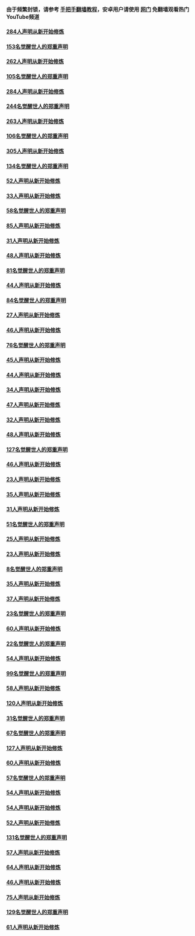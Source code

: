 #### 由于频繁封锁，请参考 [手把手翻墙教程](https://github.com/gfw-breaker/guides/wiki/)，安卓用户请使用 [网门](https://github.com/gfw-breaker/nogfw/blob/master/dl.md?t=04130300) 免翻墙观看热门YouTube频道 

#### [284人声明从新开始修炼](../pages/91/423296.md?t=04130300) 

#### [153名觉醒世人的郑重声明](../pages/91/423295.md?t=04130300) 

#### [262人声明从新开始修炼](../pages/91/423004.md?t=04130300) 

#### [105名觉醒世人的郑重声明](../pages/91/423003.md?t=04130300) 

#### [284人声明从新开始修炼](../pages/91/422707.md?t=04130300) 

#### [244名觉醒世人的郑重声明](../pages/91/422706.md?t=04130300) 

#### [263人声明从新开始修炼](../pages/91/422553.md?t=04130300) 

#### [106名觉醒世人的郑重声明](../pages/91/422552.md?t=04130300) 

#### [305人声明从新开始修炼](../pages/91/422153.md?t=04130300) 

#### [134名觉醒世人的郑重声明](../pages/91/422152.md?t=04130300) 

#### [52人声明从新开始修炼](../pages/91/421846.md?t=04130300) 

#### [33人声明从新开始修炼](../pages/91/421804.md?t=04130300) 

#### [58名觉醒世人的郑重声明](../pages/91/421845.md?t=04130300) 

#### [85人声明从新开始修炼](../pages/91/421769.md?t=04130300) 

#### [31人声明从新开始修炼](../pages/91/421763.md?t=04130300) 

#### [48人声明从新开始修炼](../pages/91/421605.md?t=04130300) 

#### [81名觉醒世人的郑重声明](../pages/91/421656.md?t=04130300) 

#### [44人声明从新开始修炼](../pages/91/421544.md?t=04130300) 

#### [84名觉醒世人的郑重声明](../pages/91/421543.md?t=04130300) 

#### [27人声明从新开始修炼](../pages/91/421465.md?t=04130300) 

#### [46人声明从新开始修炼](../pages/91/421454.md?t=04130300) 

#### [76名觉醒世人的郑重声明](../pages/91/421453.md?t=04130300) 

#### [45人声明从新开始修炼](../pages/91/421452.md?t=04130300) 

#### [44人声明从新开始修炼](../pages/91/421422.md?t=04130300) 

#### [34人声明从新开始修炼](../pages/91/421322.md?t=04130300) 

#### [47人声明从新开始修炼](../pages/91/421264.md?t=04130300) 

#### [32人声明从新开始修炼](../pages/91/421225.md?t=04130300) 

#### [48人声明从新开始修炼](../pages/91/421202.md?t=04130300) 

#### [127名觉醒世人的郑重声明](../pages/91/421224.md?t=04130300) 

#### [46人声明从新开始修炼](../pages/91/421203.md?t=04130300) 

#### [23人声明从新开始修炼](../pages/91/421138.md?t=04130300) 

#### [35人声明从新开始修炼](../pages/91/421122.md?t=04130300) 

#### [31人声明从新开始修炼](../pages/91/421081.md?t=04130300) 

#### [51名觉醒世人的郑重声明](../pages/91/421080.md?t=04130300) 

#### [25人声明从新开始修炼](../pages/91/421020.md?t=04130300) 

#### [23人声明从新开始修炼](../pages/91/420884.md?t=04130300) 

#### [8名觉醒世人的郑重声明](../pages/91/420883.md?t=04130300) 

#### [35人声明从新开始修炼](../pages/91/420809.md?t=04130300) 

#### [37人声明从新开始修炼](../pages/91/420766.md?t=04130300) 

#### [23名觉醒世人的郑重声明](../pages/91/420765.md?t=04130300) 

#### [60人声明从新开始修炼](../pages/91/420727.md?t=04130300) 

#### [22名觉醒世人的郑重声明](../pages/91/420726.md?t=04130300) 

#### [54人声明从新开始修炼](../pages/91/420529.md?t=04130300) 

#### [99名觉醒世人的郑重声明](../pages/91/420528.md?t=04130300) 

#### [58人声明从新开始修炼](../pages/91/420198.md?t=04130300) 

#### [120人声明从新开始修炼](../pages/91/420141.md?t=04130300) 

#### [31名觉醒世人的郑重声明](../pages/91/420197.md?t=04130300) 

#### [67名觉醒世人的郑重声明](../pages/91/420140.md?t=04130300) 

#### [127人声明从新开始修炼](../pages/91/420082.md?t=04130300) 

#### [60人声明从新开始修炼](../pages/91/420081.md?t=04130300) 

#### [57名觉醒世人的郑重声明](../pages/91/420080.md?t=04130300) 

#### [54人声明从新开始修炼](../pages/91/419533.md?t=04130300) 

#### [54人声明从新开始修炼](../pages/91/419532.md?t=04130300) 

#### [52人声明从新开始修炼](../pages/91/419531.md?t=04130300) 

#### [131名觉醒世人的郑重声明](../pages/91/419530.md?t=04130300) 

#### [57人声明从新开始修炼](../pages/91/419430.md?t=04130300) 

#### [64人声明从新开始修炼](../pages/91/419429.md?t=04130300) 

#### [46人声明从新开始修炼](../pages/91/419428.md?t=04130300) 

#### [75人声明从新开始修炼](../pages/91/419427.md?t=04130300) 

#### [129名觉醒世人的郑重声明](../pages/91/419426.md?t=04130300) 

#### [61人声明从新开始修炼](../pages/91/419198.md?t=04130300) 

